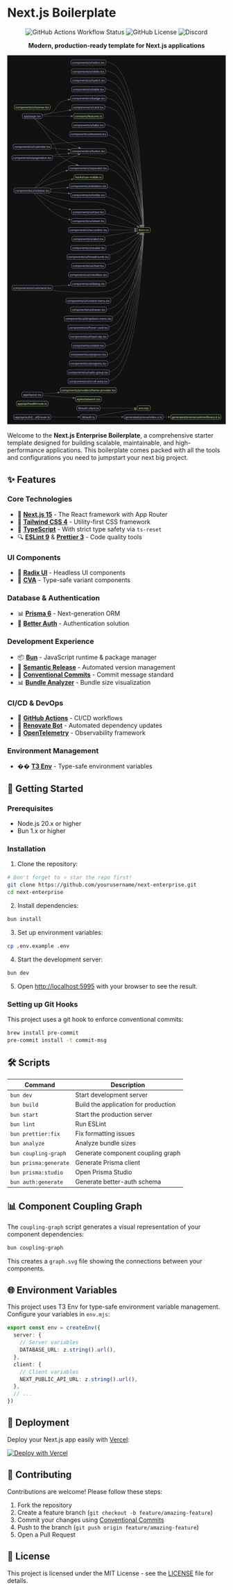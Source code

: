 # Next.js Boilerplate

<div align="center">
  <img src="https://img.shields.io/github/actions/workflow/status/vend1k/next-boilerpate-vend1k/check.yml?label=check" alt="GitHub Actions Workflow Status">
  <img src="https://img.shields.io/github/license/vend1k/next-boilerpate-vend1k" alt="GitHub License">
  <img src="https://img.shields.io/discord/1111676875782234175?color=7b8dcd" alt="Discord">
</div>

<p align="center">
  <strong>Modern, production-ready template for Next.js applications</strong>
</p>

<p align="center">
  <img src="./graph.svg" alt="Next.js Enterprise Boilerplate" width="800">
</p>

Welcome to the **Next.js Enterprise Boilerplate**, a comprehensive starter template designed for building scalable, maintainable, and high-performance applications. This boilerplate comes packed with all the tools and configurations you need to jumpstart your next big project.

## ✨ Features

### Core Technologies

- 🚀 [**Next.js 15**](https://nextjs.org/) - The React framework with App Router
- 💅 [**Tailwind CSS 4**](https://tailwindcss.com/) - Utility-first CSS framework
- 🧰 [**TypeScript**](https://www.typescriptlang.org/) - With strict type safety via `ts-reset`
- 🔍 [**ESLint 9**](https://eslint.org/) & [**Prettier 3**](https://prettier.io/) - Code quality tools

### UI Components

- 🧩 [**Radix UI**](https://www.radix-ui.com/) - Headless UI components
- 🎨 [**CVA**](https://cva.style/) - Type-safe variant components

### Database & Authentication

- 📊 [**Prisma 6**](https://www.prisma.io/) - Next-generation ORM
- 🔐 [**Better Auth**](https://github.com/better-auth/better-auth) - Authentication solution

### Development Experience

- 📦 [**Bun**](https://bun.sh/) - JavaScript runtime & package manager
- 🔄 [**Semantic Release**](https://github.com/semantic-release/semantic-release) - Automated version management
- 🧹 [**Conventional Commits**](https://www.conventionalcommits.org/) - Commit message standard
- 📊 [**Bundle Analyzer**](https://www.npmjs.com/package/@next/bundle-analyzer) - Bundle size visualization

### CI/CD & DevOps

- 🔄 [**GitHub Actions**](https://github.com/features/actions) - CI/CD workflows
- 🤖 [**Renovate Bot**](https://www.whitesourcesoftware.com/free-developer-tools/renovate) - Automated dependency updates
- 🔭 [**OpenTelemetry**](https://opentelemetry.io/) - Observability framework

### Environment Management

- �� [**T3 Env**](https://env.t3.gg/) - Type-safe environment variables

## 🚀 Getting Started

### Prerequisites

- Node.js 20.x or higher
- Bun 1.x or higher

### Installation

1. Clone the repository:

```bash
# Don't forget to ⭐ star the repo first!
git clone https://github.com/yourusername/next-enterprise.git
cd next-enterprise
```

2. Install dependencies:

```bash
bun install
```

3. Set up environment variables:

```bash
cp .env.example .env
```

4. Start the development server:

```bash
bun dev
```

5. Open [http://localhost:5995](http://localhost:5995) with your browser to see the result.

### Setting up Git Hooks

This project uses a git hook to enforce conventional commits:

```bash
brew install pre-commit
pre-commit install -t commit-msg
```

## 🛠️ Scripts

| Command               | Description                          |
| --------------------- | ------------------------------------ |
| `bun dev`             | Start development server             |
| `bun build`           | Build the application for production |
| `bun start`           | Start the production server          |
| `bun lint`            | Run ESLint                           |
| `bun prettier:fix`    | Fix formatting issues                |
| `bun analyze`         | Analyze bundle sizes                 |
| `bun coupling-graph`  | Generate component coupling graph    |
| `bun prisma:generate` | Generate Prisma client               |
| `bun prisma:studio`   | Open Prisma Studio                   |
| `bun auth:generate`   | Generate better-auth schema          |

## 📊 Component Coupling Graph

The `coupling-graph` script generates a visual representation of your component dependencies:

```bash
bun coupling-graph
```

This creates a `graph.svg` file showing the connections between your components.

## 🌐 Environment Variables

This project uses T3 Env for type-safe environment variable management. Configure your variables in `env.mjs`:

```typescript
export const env = createEnv({
  server: {
    // Server variables
    DATABASE_URL: z.string().url(),
  },
  client: {
    // Client variables
    NEXT_PUBLIC_API_URL: z.string().url(),
  },
  // ...
})
```

## 🚢 Deployment

Deploy your Next.js app easily with [Vercel](https://vercel.com/):

[![Deploy with Vercel](https://vercel.com/button)](https://vercel.com/new/git/external?repository-url=https://github.com/Blazity/next-enterprise)

## 🤝 Contributing

Contributions are welcome! Please follow these steps:

1. Fork the repository
2. Create a feature branch (`git checkout -b feature/amazing-feature`)
3. Commit your changes using [Conventional Commits](https://www.conventionalcommits.org/)
4. Push to the branch (`git push origin feature/amazing-feature`)
5. Open a Pull Request

## 📄 License

This project is licensed under the MIT License - see the [LICENSE](./LICENSE) file for details.
